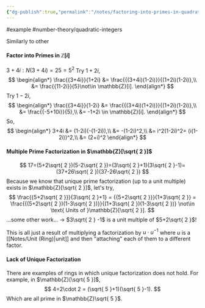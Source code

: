 ```yaml
---
{"dg-publish":true,"permalink":"/notes/factoring-into-primes-in-quadratic-integers/"}
---
```


#example #number-theory/quadratic-integers 

Similarly to other 
#### Factor into Primes in $\mathbb{Z}[i]$

$3+4i: N(3+4i)=25=5^2$
Try $1+2i$,
$$
\begin{align*}
\frac{{3+4i}}{1+2i} &= \frac{{(3+4i)(1-2i)}}{(1+2i)(1-2i)},\\
&= \frac{{11-2i}}{5}\not\in \mathbb{Z}[i].
\end{align*}
$$
Try $1-2i$,
$$
\begin{align*}
\frac{{3+4i}}{1-2i} &= \frac{{(3+4i)(1+2i)}}{(1+2i)(1-2i)},\\
&= \frac{{-5+10i}}{5},\\
&= -1+2i \in \mathbb{Z}[i].
\end{align*}
$$
So,
$$
\begin{align*}
3+4i &= (1-2i)(-(1-2i)),\\
&= -(1-2i)^2,\\
&= i^2(1-2i)^2= (i(1-2i))^2,\\
&= (2+i)^2
\end{align*}
$$

#### Multiple Prime Factorization in $\mathbb{Z}[\sqrt{ 2 }]$
$$
17=(5+2\sqrt{ 2 })(5-2\sqrt{ 2 })=(3\sqrt{ 2 }+1)(3\sqrt{ 2 }-1)=(37+26\sqrt{ 2 })(37-26\sqrt{ 2 })
$$
Because we know that unique prime factorization (up to a unit multiple) exists in $\mathbb{Z}[\sqrt{ 2 }]$, let's try,
$$
\frac{{5+2\sqrt{ 2 }}}{3\sqrt{ 2 }+1} = {{5+2\sqrt{ 2 }}}{1+3\sqrt{ 2 }} = \frac{{(5+2\sqrt{ 2 })(1-3\sqrt{ 2 })}}{(1+3\sqrt{ 2 })(1-3\sqrt{ 2 })} \not\in \text{ Units of }\mathbb{Z}[\sqrt{ 2 }].
$$
...some other work... -> $3\sqrt{ 2 } -1$ is a unit multiple of $5+2\sqrt{ 2 }$!

This is all just a result of multiplying a factorization by $u\cdot u^{-1}$ where $u$ is a [[Notes/Unit (Ring)\|unit]] and then "attaching" each of them to a different factor.


#### Lack of Unique Factorization

There are examples of rings in which unique factorization does not hold. For example, in $\mathbb{Z}[\sqrt{ 5 }]$,
$$
4=2\cdot 2 = (\sqrt{ 5 }+1)(\sqrt{ 5 }-1).
$$
Which are all prime in $\mathbb{Z}\sqrt{ 5 }$.